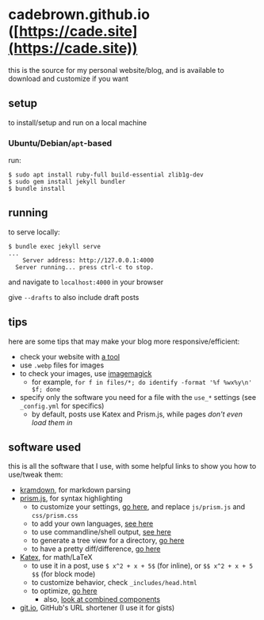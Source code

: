 # cadebrown.github.io ([https://cade.site](https://cade.site))

this is the source for my personal website/blog, and is available to download and customize if you want

## setup

to install/setup and run on a local machine

### Ubuntu/Debian/`apt`-based

run:

```shell
$ sudo apt install ruby-full build-essential zlib1g-dev
$ sudo gem install jekyll bundler
$ bundle install
```


## running


to serve locally:

```shell
$ bundle exec jekyll serve
...
    Server address: http://127.0.0.1:4000
  Server running... press ctrl-c to stop.
```

and navigate to `localhost:4000` in your browser

give `--drafts` to also include draft posts

## tips

here are some tips that may make your blog more responsive/efficient:

  * check your website with [a tool](https://developers.google.com/speed/pagespeed/insights/)
  * use `.webp` files for images
  * to check your images, use [imagemagick](https://imagemagick.org/script/identify.php)
    * for example, `for f in files/*; do identify -format '%f %wx%y\n' $f; done`
  * specify only the software you need for a file with the `use_*` settings (see `_config.yml` for specifics)
    * by default, posts use Katex and Prism.js, while pages *don't even load them in*

## software used

this is all the software that I use, with some helpful links to show you how to use/tweak them:

  * [kramdown](https://kramdown.gettalong.org/syntax.html), for markdown parsing
  * [prism.js](https://prismjs.com/), for syntax highlighting
    * to customize your settings, [go here](https://prismjs.com/download.html), and replace `js/prism.js` and `css/prism.css`
    * to add your own languages, [see here](https://prismjs.com/extending.html)
    * to use commandline/shell output, [see here](https://github.com/cadebrown/cadebrown.github.io/blob/main/_posts/2021-09-28-diy-regex-engine.md)
    * to generate a tree view for a directory, [go here](https://prismjs.com/plugins/treeview/)
    * to have a pretty diff/difference, [go here](https://prismjs.com/plugins/diff-highlight/)
  * [Katex](https://www.katex.org/), for math/LaTeX
    * to use it in a post, use `$ x^2 + x + 5$` (for inline), or `$$ x^2 + x + 5 $$` (for block mode)
    * to customize behavior, check `_includes/head.html`
    * to optimize, [go here](https://docs.katex.org/en/latest/misc/faq.html#faq-slow-no-math)
      * also, [look at combined components](https://docs.katex.org/en/latest/web/components/combined.html)
  * [git.io](https://git.io/), GitHub's URL shortener (I use it for gists)
  

